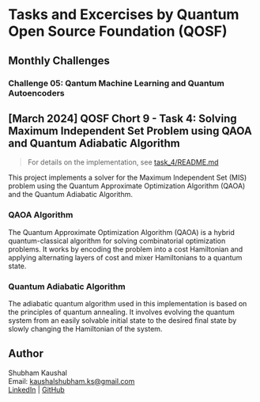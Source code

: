 # Tasks and Excercises by Quantum Open Source Foundation (QOSF)

## Monthly Challenges

### Challenge 05: Qantum Machine Learning and Quantum Autoencoders

## [March 2024] QOSF Chort 9 -  Task 4: Solving Maximum Independent Set Problem using QAOA and Quantum Adiabatic Algorithm

> For details on the implementation, see [task_4/README.md](task_4/README.md)

This project implements a solver for the Maximum Independent Set (MIS) problem using the Quantum Approximate Optimization Algorithm (QAOA) and the Quantum Adiabatic Algorithm. 

### QAOA Algorithm
The Quantum Approximate Optimization Algorithm (QAOA) is a hybrid quantum-classical algorithm for solving combinatorial optimization problems. It works by encoding the problem into a cost Hamiltonian and applying alternating layers of cost and mixer Hamiltonians to a quantum state.

### Quantum Adiabatic Algorithm

The adiabatic quantum algorithm used in this implementation is based on the principles of quantum annealing. It involves evolving the quantum system from an easily solvable initial state to the desired final state by slowly changing the Hamiltonian of the system.

## Author

Shubham Kaushal <br>
Email: kaushalshubham.ks@gmail.com <br>
[LinkedIn](https://www.linkedin.com/in/kaushalshubham/) | [GitHub](https://github.com/shubhamkaushal765)
